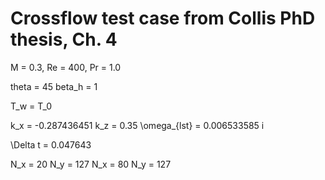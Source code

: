 # Crossflow test case from Collis PhD thesis, Ch. 4

M = 0.3, Re = 400, Pr = 1.0

theta = 45
beta_h = 1

T_w = T_0 

k_x = -0.287436451
k_z = 0.35
\omega_{lst} = 0.006533585 i

\Delta t = 0.047643

N_x = 20 N_y = 127
N_x = 80 N_y = 127
